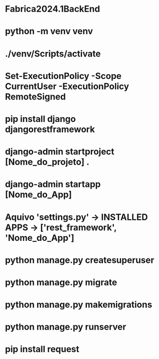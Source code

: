 # Fabrica2024.1BackEnd
# python -m venv venv 
# ./venv/Scripts/activate
# Set-ExecutionPolicy -Scope CurrentUser -ExecutionPolicy RemoteSigned
# pip install django djangorestframework 
# django-admin startproject [Nome_do_projeto] .
# django-admin startapp [Nome_do_App]
# Aquivo 'settings.py' -> INSTALLED APPS -> ['rest_framework', 'Nome_do_App']
# python manage.py createsuperuser
# python manage.py migrate 
# python manage.py makemigrations    
# python manage.py runserver
# pip install request
